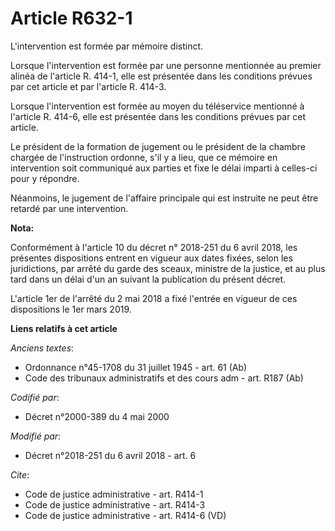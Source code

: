 # Article R632-1

L'intervention est formée par mémoire distinct.

Lorsque l'intervention est formée par une personne mentionnée au premier alinéa de l'article R. 414-1, elle est présentée
dans les conditions prévues par cet article et par l'article R. 414-3.

Lorsque l'intervention est formée au moyen du téléservice mentionné à l'article R. 414-6, elle est présentée dans les
conditions prévues par cet article.

Le président de la formation de jugement ou le président de la chambre chargée de l'instruction ordonne, s'il y a lieu, que
ce mémoire en intervention soit communiqué aux parties et fixe le délai imparti à celles-ci pour y répondre.

Néanmoins, le jugement de l'affaire principale qui est instruite ne peut être retardé par une intervention.

**Nota:**

Conformément à l'article 10 du décret n° 2018-251 du 6 avril 2018, les présentes dispositions entrent en vigueur aux dates
fixées, selon les juridictions, par arrêté du garde des sceaux, ministre de la justice, et au plus tard dans un délai d'un an
suivant la publication du présent décret.

L'article 1er de l'arrêté du 2 mai 2018 a fixé l'entrée en vigueur de ces dispositions le 1er mars 2019.

**Liens relatifs à cet article**

_Anciens textes_:

  - Ordonnance n°45-1708 du 31 juillet 1945 - art. 61 (Ab)
  - Code des tribunaux administratifs et des cours adm - art. R187 (Ab)

_Codifié par_:

  - Décret n°2000-389 du 4 mai 2000

_Modifié par_:

  - Décret n°2018-251 du 6 avril 2018 - art. 6

_Cite_:

  - Code de justice administrative - art. R414-1
  - Code de justice administrative - art. R414-3
  - Code de justice administrative - art. R414-6 (VD)
